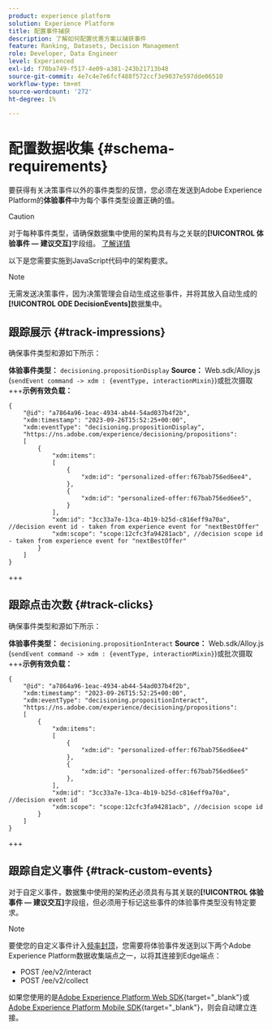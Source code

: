 ```yaml
---
product: experience platform
solution: Experience Platform
title: 配置事件捕获
description: 了解如何配置优惠方案以捕获事件
feature: Ranking, Datasets, Decision Management
role: Developer, Data Engineer
level: Experienced
exl-id: f70ba749-f517-4e09-a381-243b21713b48
source-git-commit: 4e7c4e7e6fcf488f572ccf3e9037e597dde06510
workflow-type: tm+mt
source-wordcount: '272'
ht-degree: 1%

---
```


# 配置数据收集 {#schema-requirements}

要获得有关决策事件以外的事件类型的反馈，您必须在发送到Adobe Experience Platform的&#x200B;**体验事件**&#x200B;中为每个事件类型设置正确的值。

>[!CAUTION]
>
>对于每种事件类型，请确保数据集中使用的架构具有与之关联的&#x200B;**[!UICONTROL 体验事件 — 建议交互]**&#x200B;字段组。 [了解详情](create-dataset.md)

以下是您需要实施到JavaScript代码中的架构要求。

>[!NOTE]
>
>无需发送决策事件，因为决策管理会自动生成这些事件，并将其放入自动生成的&#x200B;**[!UICONTROL ODE DecisionEvents]**&#x200B;数据集<!--to check-->中。

## 跟踪展示 {#track-impressions}

确保事件类型和源如下所示：

**体验事件类型：** `decisioning.propositionDisplay`
**Source：** Web.sdk/Alloy.js (`sendEvent command -> xdm : {eventType, interactionMixin}`)或批次摄取
+++**示例有效负载：**

```
{
    "@id": "a7864a96-1eac-4934-ab44-54ad037b4f2b",
    "xdm:timestamp": "2023-09-26T15:52:25+00:00",
    "xdm:eventType": "decisioning.propositionDisplay",
    "https://ns.adobe.com/experience/decisioning/propositions":
    [
        {
            "xdm:items":
            [
                {
                    "xdm:id": "personalized-offer:f67bab756ed6ee4",
                },
                {
                    "xdm:id": "personalized-offer:f67bab756ed6ee5",
                }
            ],
            "xdm:id": "3cc33a7e-13ca-4b19-b25d-c816eff9a70a", //decision event id - taken from experience event for "nextBestOffer"
            "xdm:scope": "scope:12cfc3fa94281acb", //decision scope id - taken from experience event for "nextBestOffer"
        }
    ]
}
```

+++

## 跟踪点击次数 {#track-clicks}

确保事件类型和源如下所示：

**体验事件类型：** `decisioning.propositionInteract`
**Source：** Web.sdk/Alloy.js (`sendEvent command -> xdm : {eventType, interactionMixin}`)或批次摄取
+++**示例有效负载：**

```
{
    "@id": "a7864a96-1eac-4934-ab44-54ad037b4f2b",
    "xdm:timestamp": "2023-09-26T15:52:25+00:00",
    "xdm:eventType": "decisioning.propositionInteract",
    "https://ns.adobe.com/experience/decisioning/propositions":
    [
        {
            "xdm:items":
            [
                {
                    "xdm:id": "personalized-offer:f67bab756ed6ee4"
                },
                {
                    "xdm:id": "personalized-offer:f67bab756ed6ee5"
                },
            ],
            "xdm:id": "3cc33a7e-13ca-4b19-b25d-c816eff9a70a", //decision event id
            "xdm:scope": "scope:12cfc3fa94281acb", //decision scope id
        }
    ]
}
```

+++

## 跟踪自定义事件 {#track-custom-events}

对于自定义事件，数据集中使用的架构还必须具有与其关联的&#x200B;**[!UICONTROL 体验事件 — 建议交互]**&#x200B;字段组，但必须用于标记这些事件的体验事件类型没有特定要求。

>[!NOTE]
>
>要使您的自定义事件计入[频率封顶](../offer-library/add-constraints.md#capping)，您需要将体验事件发送到以下两个Adobe Experience Platform数据收集端点之一，以将其连接到Edge端点：
>
>* POST /ee/v2/interact
>* POST /ee/v2/collect
>
>如果您使用的是[Adobe Experience Platform Web SDK](https://experienceleague.adobe.com/docs/experience-platform/edge/home.html?lang=zh-Hans){target="_blank"}或[Adobe Experience Platform Mobile SDK](https://experienceleague.adobe.com/docs/platform-learn/data-collection/mobile-sdk/overview.html?lang=zh-Hans){target="_blank"}，则会自动建立连接。

